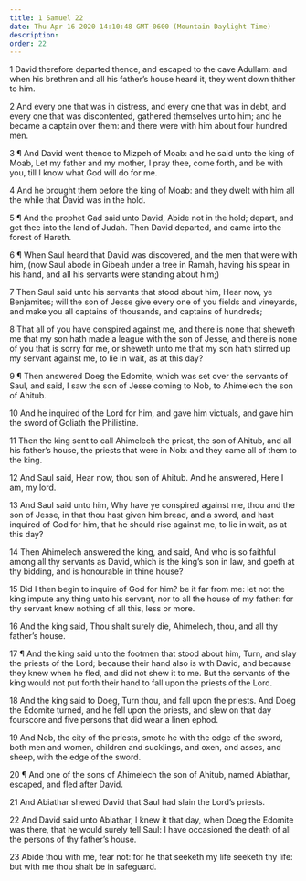 ```yaml
---
title: 1 Samuel 22
date: Thu Apr 16 2020 14:10:48 GMT-0600 (Mountain Daylight Time)
description: 
order: 22
---
```


<p>
  1 David therefore departed thence, and escaped to the cave Adullam: and when
  his brethren and all his father&#x2019;s house heard it, they went down
  thither to him.
</p>
<p>
  2 And every one that was in distress, and every one that was in debt, and
  every one that was discontented, gathered themselves unto him; and he became a
  captain over them: and there were with him about four hundred men.
</p>
<p>
  3 &#xB6; And David went thence to Mizpeh of Moab: and he said unto the king of
  Moab, Let my father and my mother, I pray thee, come forth, and be with you,
  till I know what God will do for me.
</p>
<p>
  4 And he brought them before the king of Moab: and they dwelt with him all the
  while that David was in the hold.
</p>
<p>
  5 &#xB6; And the prophet Gad said unto David, Abide not in the hold; depart,
  and get thee into the land of Judah. Then David departed, and came into the
  forest of Hareth.
</p>
<p>
  6 &#xB6; When Saul heard that David was discovered, and the men that were with
  him, (now Saul abode in Gibeah under a tree in Ramah, having his spear in his
  hand, and all his servants were standing about him;)
</p>
<p>
  7 Then Saul said unto his servants that stood about him, Hear now, ye
  Benjamites; will the son of Jesse give every one of you fields and vineyards,
  and make you all captains of thousands, and captains of hundreds;
</p>
<p>
  8 That all of you have conspired against me, and there is none that sheweth me
  that my son hath made a league with the son of Jesse, and there is none of you
  that is sorry for me, or sheweth unto me that my son hath stirred up my
  servant against me, to lie in wait, as at this day?
</p>
<p>
  9 &#xB6; Then answered Doeg the Edomite, which was set over the servants of
  Saul, and said, I saw the son of Jesse coming to Nob, to Ahimelech the son of
  Ahitub.
</p>
<p>
  10 And he inquired of the Lord for him, and gave him victuals, and gave him
  the sword of Goliath the Philistine.
</p>
<p>
  11 Then the king sent to call Ahimelech the priest, the son of Ahitub, and all
  his father&#x2019;s house, the priests that were in Nob: and they came all of
  them to the king.
</p>
<p>
  12 And Saul said, Hear now, thou son of Ahitub. And he answered, Here I am, my
  lord.
</p>
<p>
  13 And Saul said unto him, Why have ye conspired against me, thou and the son
  of Jesse, in that thou hast given him bread, and a sword, and hast inquired of
  God for him, that he should rise against me, to lie in wait, as at this day?
</p>
<p>
  14 Then Ahimelech answered the king, and said, And who is so faithful among
  all thy servants as David, which is the king&#x2019;s son in law, and goeth at
  thy bidding, and is honourable in thine house?
</p>
<p>
  15 Did I then begin to inquire of God for him? be it far from me: let not the
  king impute any thing unto his servant, nor to all the house of my father: for
  thy servant knew nothing of all this, less or more.
</p>
<p>
  16 And the king said, Thou shalt surely die, Ahimelech, thou, and all thy
  father&#x2019;s house.
</p>
<p>
  17 &#xB6; And the king said unto the footmen that stood about him, Turn, and
  slay the priests of the Lord; because their hand also is with David, and
  because they knew when he fled, and did not shew it to me. But the servants of
  the king would not put forth their hand to fall upon the priests of the Lord.
</p>
<p>
  18 And the king said to Doeg, Turn thou, and fall upon the priests. And Doeg
  the Edomite turned, and he fell upon the priests, and slew on that day
  fourscore and five persons that did wear a linen ephod.
</p>
<p>
  19 And Nob, the city of the priests, smote he with the edge of the sword, both
  men and women, children and sucklings, and oxen, and asses, and sheep, with
  the edge of the sword.
</p>
<p>
  20 &#xB6; And one of the sons of Ahimelech the son of Ahitub, named Abiathar,
  escaped, and fled after David.
</p>
<p>
  21 And Abiathar shewed David that Saul had slain the Lord&#x2019;s priests.
</p>
<p>
  22 And David said unto Abiathar, I knew it that day, when Doeg the Edomite was
  there, that he would surely tell Saul: I have occasioned the death of all the
  persons of thy father&#x2019;s house.
</p>
<p>
  23 Abide thou with me, fear not: for he that seeketh my life seeketh thy life:
  but with me thou shalt be in safeguard.
</p>
